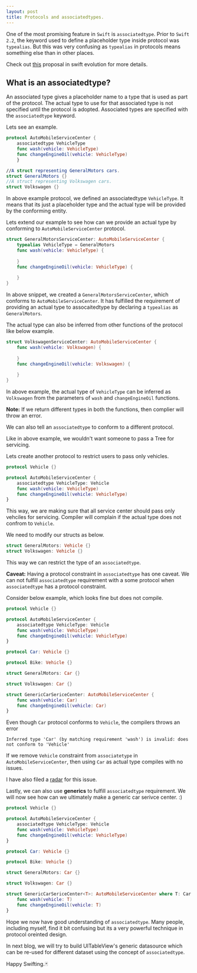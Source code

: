 ```yaml
---
layout: post
title: Protocols and associatedtypes.
---
```


One of the most promising feature in `Swift` is `associatedtype`. Prior to `Swift 2.2`, the keyword used to define a placeholder type inside protocol was `typealias`. But this was very confusing as `typealias` in protocols means something else than in other places. 

Check out [this](https://github.com/apple/swift-evolution/blob/master/proposals/0011-replace-typealias-associated.md "0011") proposal in swift evolution for more details.

## What is an associatedtype? 
An associated type gives a placeholder name to a type that is used as part of the protocol. The actual type to use for that associated type is not specified until the protocol is adopted. Associated types are specified with the `associatedtype` keyword.

Lets see an example.

```swift
protocol AutoMobileServiceCenter {
    associatedtype VehicleType
    func wash(vehicle: VehicleType)
    func changeEngineOil(vehicle: VehicleType)
    }

//A struct representing GeneralMotors cars. 
struct GeneralMotors {}
//A struct representing Volkswagen cars.
struct Volkswagen {}
```
In above example protocol, we defined an associatedtype `VehicleType`. It means that its just a placeholder type and the actual type will be provided by the conforming entity. 


Lets extend our example to see how can we provide an actual type by conforming to `AutoMobileServiceCenter` protocol.

```swift
struct GeneralMotorsServiceCenter: AutoMobileServiceCenter {
    typealias VehicleType = GeneralMotors
    func wash(vehicle: VehicleType) {
        
    }
    func changeEngineOil(vehicle: VehicleType) {
    
    }
}
```

In above snippet, we created a `GeneralMotorsServiceCenter`, which conforms to `AutoMobileServiceCenter`. It has fulfilled the requirement of providing an actual type to assocaitedtype by declaring a `typealias` as `GeneralMotors`. 

The actual type can also be inferred from other functions of the protocol like below example.

```swift
struct VolkswagenServiceCenter: AutoMobileServiceCenter {
    func wash(vehicle: Volkswagen) {
        
    }
    func changeEngineOil(vehicle: Volkswagen) {
    
    }
}
```

In above example, the actual type of `VehicleType` can be inferred as `Volkswagen` from the parameters of `wash` and `changeEngineOil` functions. 

**Note:** If we return different types in both the functions, then complier will throw an error.

We can also tell an `associatedtype` to conform to a different protocol.

Like in above example, we wouldn't want someone to pass a Tree for servicing. 

Lets create another protocol to restrict users to pass only vehicles.

```swift
protocol Vehicle {}

protocol AutoMobileServiceCenter {
    associatedtype VehicleType: Vehicle
    func wash(vehicle: VehicleType)
    func changeEngineOil(vehicle: VehicleType)
}
```

This way, we are making sure that all service center should pass only vehciles for servicing. Compiler will complain if the actual type does not confrom to `Vehicle`. 

We need to modify our structs as below.

```swift
struct GeneralMotors: Vehicle {}
struct Volkswagen: Vehicle {}
```

This way we can restrict the type of an `associatedtype`. 

**Caveat:** Having a protocol constraint in `associatedtype` has one caveat. We can not fulfill `associatedtype` requirement with a some protocol when `associatedtype` has a protocol constraint.

Consider below example, which looks fine but does not compile.

```swift
protocol Vehicle {}

protocol AutoMobileServiceCenter {
    associatedtype VehicleType: Vehicle
    func wash(vehicle: VehicleType)
    func changeEngineOil(vehicle: VehicleType)
}

protocol Car: Vehicle {}

protocol Bike: Vehicle {}

struct GeneralMotors: Car {}

struct Volkswagen: Car {}

struct GenericCarSericeCenter: AutoMobileServiceCenter {
    func wash(vehicle: Car)
    func changeEngineOil(vehicle: Car)
}
```

Even though `Car` protocol conforms to `Vehicle`, the compilers throws an error 
```
Inferred type 'Car' (by matching requirement 'wash') is invalid: does not conform to 'Vehicle'
```

If we remove `Vehicle` constraint from `associatetype` in `AutoMobileServiceCenter`, then using `Car` as actual type compiles with no issues.

I have also filed a [radar](https://bugs.swift.org/browse/SR-1581) for this issue.

Lastly, we can also use **generics** to fulfill `associatedtype` requirement. We will now see how can we ultimately make a generic car serivce center. :)

```swift
protocol Vehicle {}

protocol AutoMobileServiceCenter {
    associatedtype VehicleType: Vehicle
    func wash(vehicle: VehicleType)
    func changeEngineOil(vehicle: VehicleType)
}

protocol Car: Vehicle {}

protocol Bike: Vehicle {}

struct GeneralMotors: Car {}

struct Volkswagen: Car {}

struct GenericCarSericeCenter<T>: AutoMobileServiceCenter where T: Car {
    func wash(vehicle: T)
    func changeEngineOil(vehicle: T)
}
```


Hope we now have good understanding of `associatedtype`. Many people, including myself, find it bit confusing but its a very powerful technique in protocol oreinted design.


In next blog, we will try to build UITableView's generic datasource which can be re-used for different dataset using the concept of `associatedtype`.

Happy Swifting.🃏



